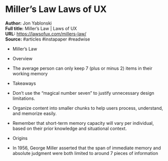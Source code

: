 # Miller’s Law   Laws of UX

**Author:** Jon Yablonski  
**Full title:** Miller’s Law | Laws of UX  
**URL:** https://lawsofux.com/millers-law/  
**Source:** #articles #instapaper #readwise

- Miller’s Law 
   
- Overview 
   
- The average person can only keep 7 (plus or minus 2) items in their working memory 
   
- Takeaways 
   
- Don’t use the “magical number seven” to justify unnecessary design limitations. 
   
- Organize content into smaller chunks to help users process, understand, and memorize easily. 
   
- Remember that short-term memory capacity will vary per individual, based on their prior knowledge and situational context. 
   
- Origins 
   
- In 1956, George Miller asserted that the span of immediate memory and absolute judgment were both limited to around 7 pieces of information 
   
